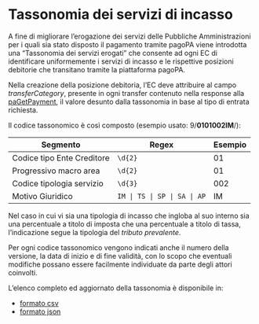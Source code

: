 # Tassonomia dei servizi di incasso

A fine di migliorare l’erogazione dei servizi delle Pubbliche Amministrazioni per i quali sia stato disposto il pagamento tramite pagoPA viene introdotta una “Tassonomia dei servizi erogati” che consente ad ogni EC di identificare uniformemente i servizi di incasso e le rispettive posizioni debitorie che transitano tramite la piattaforma pagoPA.

Nella creazione della posizione debitoria, l’EC deve attribuire al campo _transferCategory_, presente in ogni transfer contenuto nella response alla [paGetPayment](../appendici/primitive.md#pagetpayment), il valore desunto dalla tassonomia in base al tipo di entrata richiesta.

Il codice tassonomico è così composto (esempio usato: 9/**0101002IM**/):

| Segmento                   | Regex                        | Esempio |
| -------------------------- | ---------------------------- | ------- |
| Codice tipo Ente Creditore | `\d{2}`                      | 01      |
| Progressivo macro area     | `\d{2}`                      | 01      |
| Codice tipologia servizio  | `\d{3}`                      | 002     |
| Motivo Giuridico           | `IM \| TS \| SP \| SA \| AP` | IM      |

Nel caso in cui vi sia una tipologia di incasso che ingloba al suo interno sia una percentuale a titolo di imposta che una percentuale a titolo di tassa, l’indicazione segue la tipologia del _tributo prevalente_.

Per ogni codice tassonomico vengono indicati anche il numero della versione, la data di inizio e di fine validità, con lo scopo che eventuali modifiche possano essere facilmente individuate da parte degli attori coinvolti.

L’elenco completo ed aggiornato della tassonomia è disponibile in:

* [formato csv](https://api.platform.pagopa.it/taxonomy/service/v1/taxonomy?extension=csv)
* [formato json](https://api.platform.pagopa.it/taxonomy/service/v1/taxonomy)
